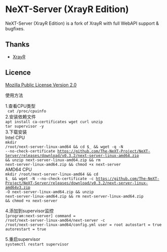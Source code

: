 # NeXT-Server (XrayR Edition)

NeXT-Server (XrayR Edition) is a fork of XrayR with full WebAPI support & bugfixes.

## Thanks

* [XrayR](https://github.com/XrayR-project/XrayR)

## Licence

[Mozilla Public License Version 2.0](https://github.com/sspanel-uim/XrayR/blob/sspanel/LICENSE)



使用方法<br>

1.查看CPU类型 <br>
<code> cat /proc/cpuinfo  </code> <br>
2.安装依赖文件 <br>
<code>apt install ca-certificates wget curl unzip tar supervisor -y</code><br>
3.下载安装  <br>
Intel CPU<br>
<code>mkdir /root/next-server-linux-amd64 && cd $_ &&
wget -q -N --no-check-certificate  https://github.com/The-NeXT-Project/NeXT-Server/releases/download/v0.3.2/next-server-linux-amd64.zip &&
unzip next-server-linux-amd64.zip &&
rm next-server-linux-amd64.zip &&
chmod +x next-server </code><br>
AMD64 CPU <br>
<code>mkdir /root/next-server-linux-amd64 && cd $_ && 
wget -N --no-check-certificate -c https://github.com/The-NeXT-Project/NeXT-Server/releases/download/v0.3.2/next-server-linux-amd64v3.zip -O next-server-linux-amd64.zip &&
unzip next-server-linux-amd64.zip &&
rm next-server-linux-amd64.zip  &&
chmod +x next-server</code><br>

4.添加到supervisor监控<br>
<code>[program:next-server]
command = /root/next-server-linux-amd64/next-server -c /root/next-server-linux-amd64/config.yml
user = root
autostart = true
autorestart = true</code><br>

5.重启supervisor<br>
<code>systemctl restart supervisor</code>


